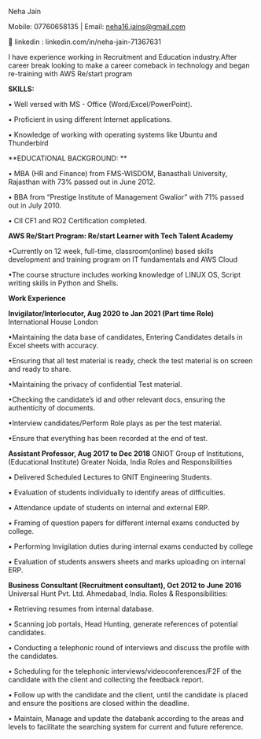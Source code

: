 Neha Jain

Mobile:  07760658135 | Email: neha16.jains@gmail.com

👔 linkedin : linkedin.com/in/neha-jain-71367631

I have experience working in Recruitment and Education industry.After career break looking to make a career comeback in technology and began re-training with AWS Re/start program

**SKILLS:**

  ▪	Well versed with MS - Office (Word/Excel/PowerPoint).

  ▪	Proficient in using different Internet applications.

  ▪	Knowledge of working with operating systems like Ubuntu and Thunderbird

**EDUCATIONAL BACKGROUND: **

  •	MBA (HR and Finance) from FMS-WISDOM, Banasthali University, Rajasthan with 73% passed out in June 2012.

  •	BBA from “Prestige Institute of Management Gwalior” with 71% passed out in July 2010.

  •	CII CF1 and RO2 Certification completed.

**AWS Re/Start Program: Re/start Learner with Tech Talent Academy**

  •Currently on 12 week, full-time, classroom(online) based skills development and training program on IT fundamentals and AWS Cloud
  
  •The course structure includes working knowledge of LINUX OS, Script writing skills in Python and Shells.
  
	
**Work Experience**


**Invigilator/Interlocutor, Aug 2020 to Jan 2021 (Part time Role)**
International House London

  •Maintaining the data base of candidates, Entering Candidates details in Excel sheets with accuracy.

  •Ensuring that all test material is ready, check the test material is on screen and ready to share.
  
  •Maintaining the privacy of confidential Test material.

  •Checking the candidate’s id and other relevant docs, ensuring the authenticity of documents.

  •Interview candidates/Perform Role plays as per the test material.

  •Ensure that everything has been recorded at the end of test.

**Assistant Professor, Aug 2017 to Dec 2018**
GNIOT Group of Institutions, (Educational Institute) Greater Noida, India
Roles and Responsibilities

  ▪ Delivered Scheduled Lectures to GNIT Engineering Students.

  ▪ Evaluation of students individually to identify areas of difficulties.

  ▪ Attendance update of students on internal and external ERP.

  ▪ Framing of question papers for different internal exams conducted by college.

  ▪ Performing Invigilation duties during internal exams conducted by college

  ▪ Evaluation of students answers sheets and marks uploading on internal ERP.

**Business Consultant (Recruitment consultant), Oct 2012 to June 2016**
Universal Hunt Pvt. Ltd. Ahmedabad, India.
Roles & Responsibilities: 
  
  •	Retrieving resumes from internal database.

  •	Scanning job portals, Head Hunting, generate references of potential candidates.

  •	Conducting a telephonic round of interviews and discuss the profile with the candidates.

  •	Scheduling for the telephonic interviews/videoconferences/F2F of the candidate with the client and collecting the feedback report.

  •	Follow up with the candidate and the client, until the candidate is placed and ensure the positions are closed within the deadline.

  •	Maintain, Manage and update the databank according to the areas and levels to facilitate the searching system for current and future reference.

        


